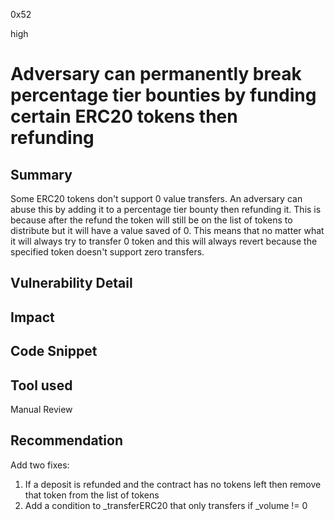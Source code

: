 0x52

high

# Adversary can permanently break percentage tier bounties by funding certain ERC20 tokens then refunding

## Summary

Some ERC20 tokens don't support 0 value transfers. An adversary can abuse this by adding it to a percentage tier bounty then refunding it. This is because after the refund the token will still be on the list of tokens to distribute but it will have a value saved of 0. This means that no matter what it will always try to transfer 0 token and this will always revert because the specified token doesn't support zero transfers.

## Vulnerability Detail

## Impact

## Code Snippet

## Tool used

Manual Review

## Recommendation

Add two fixes:

1) If a deposit is refunded and the contract has no tokens left then remove that token from the list of tokens
2) Add a condition to _transferERC20 that only transfers if _volume != 0